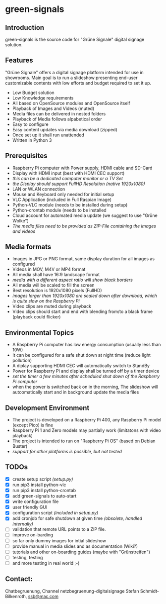 # green-signals

## Introduction

green-signals is the source code for "Grüne Signale" digital signage solution.

## Features

"Grüne Signale" offers a digital signage platform intended for use in showrooms.
Main goal is to run a slideshow presenting end-user customizable contents with low efforts and budget required to set it up.

* Low Budget solution
* Low Knowledge requirements
* All based on OpenSource modules and OpenSource itself
* Playback of Images and Videos (muted)
* Media files can be delivered in nested folders
* Playback of Media follows alpabetical order
* Easy to configure
* Easy content updates via media download (zipped)
* Once set up it shall run unattended
* Written in Python 3

## Prerequisites

* Raspberry Pi computer with Power supply, HDMI cable and SD-Card
* Display with HDMI input (best with HDMI CEC support)
* *this can be a dedicated computer monitor or a TV Set*
* *the Display should support FullHD Resolution (native 1920x1080)*
* LAN or WLAN connection
* Mouse and Keyboard only needed for initial setup
* VLC Application (included in Full Raspian Image)
* Python-VLC module (needs to be installed during setup)
* Python-crontab module (needs to be installed
* Cloud account for automated media update (we suggest to use "Grüne Wolke")
* *The media files need to be provided as ZIP-File containing the images and videos*

## Media formats

* Images in JPG or PNG format, same display duration for all images as configured
* Videos in MOV, M4V or MP4 format
* All media shall have 16:9 landscape format
* *media with a different aspect ratio will show black borders*
* All media will be scaled to fill the screen
* Best resolution is 1920x1080 pixels (FullHD)
* *images larger than 1920x1080 are scaled down after download, which is quite slow on the Raspberry Pi*
* Video clips are muted during playback
* Video clips should start and end with blending from/to a black frame (playback could flicker)

## Environmental Topics

* A Raspberry Pi computer has low energy consumption (usually less than 10W)
* It can be configured for a safe shut down at night time (reduce light pollution)
* A diplay supporting HDMI CEC will automatically switch to StandBy
* Power for Raspberry Pi and display shall be turned off by a timer device
* *set the timer a few minutes after scheduled shut down of the Raspberry Pi computer*
* when the power is switched back on in the morning, The slideshow will autoomatically start and in background update the media files

## Development Environment

* The project is developed on a Raspberry Pi 400, any Raspberry Pi model (except Pico) is fine
* Raspberry Pi 1 and Zero models may partially work (limitatons with video playback)
* The project is intended to run on "Raspberry Pi OS" (based on Debian Buster)
* *support for other platforms is possible, but not tested*

## TODOs

- [x] create setup script *(setup.py)*
- [x] 	 run pip3 install python-vlc
- [x] 	 run pip3 install python-crontab
- [x]    add green-signals to auto-start
- [x]    write configuration file
- [x]    user friendly GUI
- [x] configuration script *(included in setup.py)*
- [x]    add cronjob for safe shutdown at given time *(obsolete, handled internally)*
- [ ]    validation that remote URL points to a ZIP file.
- [ ] improve on-barding
- [ ]    so far only dummy images for intial slideshow
- [ ]    provide manual in media slides and as documentation (Wiki?)
- [ ]    tutorials and other on-boarding guides (maybe with "Grünstreifen")
- [ ] testing, testing
- [ ]    and more testing in real world ;-)

## Contact:
Chatbegruenung, Channel netzbegruenung-digitalsignage
Stefan Schmidt-Bilkenroth, ssb@mac.com
